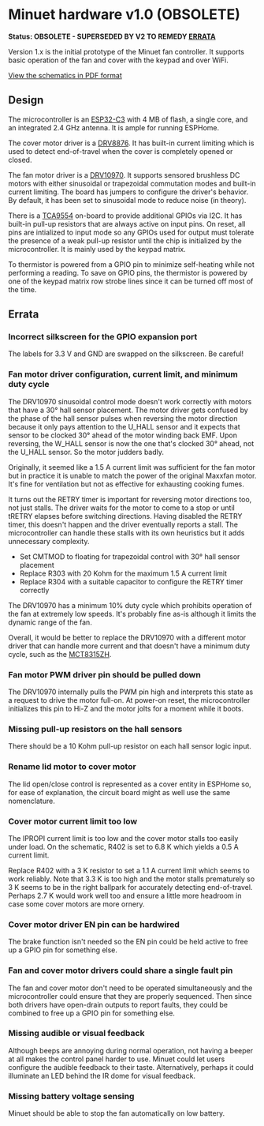 # Minuet hardware v1.0 (OBSOLETE)

**Status: OBSOLETE - SUPERSEDED BY V2 TO REMEDY [ERRATA](#errata)**

Version 1.x is the initial prototype of the Minuet fan controller.  It supports basic operation of the fan and cover with the keypad and over WiFi.

[View the schematics in PDF format](minuet.pdf)

## Design

The microcontroller is an [ESP32-C3](https://www.espressif.com/sites/default/files/documentation/esp32-c3-wroom-02_datasheet_en.pdf) with 4 MB of flash, a single core, and an integrated 2.4 GHz antenna.  It is ample for running ESPHome.

The cover motor driver is a [DRV8876](https://www.ti.com/lit/ds/symlink/drv8876.pdf).  It has built-in current limiting which is used to detect end-of-travel when the cover is completely opened or closed.

The fan motor driver is a [DRV10970](https://www.ti.com/lit/ds/symlink/drv10970.pdf).  It supports sensored brushless DC motors with either sinusoidal or trapezoidal commutation modes and built-in current limiting.  The board has jumpers to configure the driver's behavior.  By default, it has been set to sinusoidal mode to reduce noise (in theory).

There is a [TCA9554](https://www.ti.com/lit/ds/symlink/tca9554.pdf) on-board to provide additional GPIOs via I2C.  It has built-in pull-up resistors that are always active on input pins.  On reset, all pins are intialized to input mode so any GPIOs used for output must tolerate the presence of a weak pull-up resistor until the chip is initialized by the microcontroller.  It is mainly used by the keypad matrix.

To thermistor is powered from a GPIO pin to minimize self-heating while not performing a reading.  To save on GPIO pins, the thermistor is powered by one of the keypad matrix row strobe lines since it can be turned off most of the time.

## Errata

### Incorrect silkscreen for the GPIO expansion port

The labels for 3.3 V and GND are swapped on the silkscreen.  Be careful!

### Fan motor driver configuration, current limit, and minimum duty cycle

The DRV10970 sinusoidal control mode doesn't work correctly with motors that have a 30° hall sensor placement.  The motor driver gets confused by the phase of the hall sensor pulses when reversing the motor direction because it only pays attention to the U_HALL sensor and it expects that sensor to be clocked 30° ahead of the motor winding back EMF.  Upon reversing, the W_HALL sensor is now the one that's clocked 30° ahead, not the U_HALL sensor.  So the motor judders badly.

Originally, it seemed like a 1.5 A current limit was sufficient for the fan motor but in practice it is unable to match the power of the original Maxxfan motor.  It's fine for ventilation but not as effective for exhausting cooking fumes.

It turns out the RETRY timer is important for reversing motor directions too, not just stalls.  The driver waits for the motor to come to a stop or until tRETRY elapses before switching directions.  Having disabled the RETRY timer, this doesn't happen and the driver eventually reports a stall.  The microcontroller can handle these stalls with its own heuristics but it adds unnecessary complexity.

- Set CMTMOD to floating for trapezoidal control with 30° hall sensor placement
- Replace R303 with 20 Kohm for the maximum 1.5 A current limit
- Replace R304 with a suitable capacitor to configure the RETRY timer correctly

The DRV10970 has a minimum 10% duty cycle which prohibits operation of the fan at extremely low speeds.  It's probably fine as-is although it limits the dynamic range of the fan.

Overall, it would be better to replace the DRV10970 with a different motor driver that can handle more current and that doesn't have a minimum duty cycle, such as the [MCT8315ZH](https://www.ti.com/lit/ds/symlink/mct8315z.pdf).

### Fan motor PWM driver pin should be pulled down

The DRV10970 internally pulls the PWM pin high and interprets this state as a request to drive the motor full-on.  At power-on reset, the microcontroller initializes this pin to Hi-Z and the motor jolts for a moment while it boots.

### Missing pull-up resistors on the hall sensors

There should be a 10 Kohm pull-up resistor on each hall sensor logic input.

### Rename lid motor to cover motor

The lid open/close control is represented as a cover entity in ESPHome so, for ease of explanation, the circuit board might as well use the same nomenclature.

### Cover motor current limit too low

The IPROPI current limit is too low and the cover motor stalls too easily under load.  On the schematic, R402 is set to 6.8 K which yields a 0.5 A current limit.

Replace R402 with a 3 K resistor to set a 1.1 A current limit which seems to work reliably.  Note that 3.3 K is too high and the motor stalls prematurely so 3 K seems to be in the right ballpark for accurately detecting end-of-travel.  Perhaps 2.7 K would work well too and ensure a little more headroom in case some cover motors are more ornery.

### Cover motor driver EN pin can be hardwired

The brake function isn't needed so the EN pin could be held active to free up a GPIO pin for something else.

### Fan and cover motor drivers could share a single fault pin

The fan and cover motor don't need to be operated simultaneously and the microcontroller could ensure that they are properly sequenced.  Then since both drivers have open-drain outputs to report faults, they could be combined to free up a GPIO pin for something else.

### Missing audible or visual feedback

Although beeps are annoying during normal operation, not having a beeper at all makes the control panel harder to use.  Minuet could let users configure the audible feedback to their taste.  Alternatively, perhaps it could illuminate an LED behind the IR dome for visual feedback.

### Missing battery voltage sensing

Minuet should be able to stop the fan automatically on low battery.
